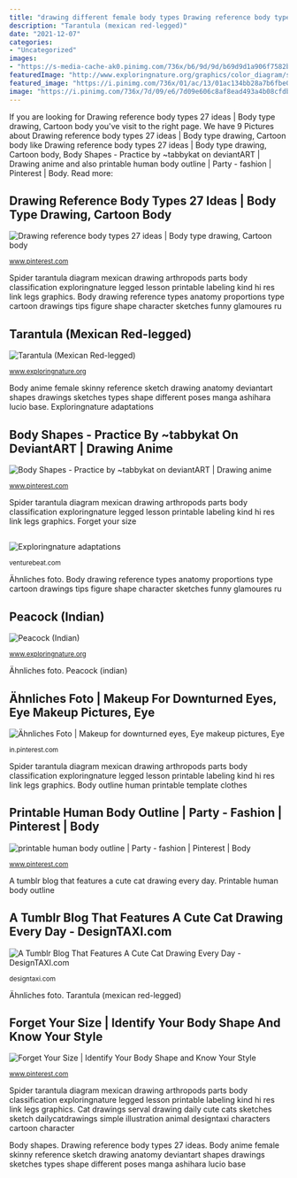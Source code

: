 ```yaml
---
title: "drawing different female body types Drawing reference body types 27 ideas"
description: "Tarantula (mexican red-legged)"
date: "2021-12-07"
categories:
- "Uncategorized"
images:
- "https://s-media-cache-ak0.pinimg.com/736x/b6/9d/9d/b69d9d1a906f7582beee9682f689961a.jpg"
featuredImage: "http://www.exploringnature.org/graphics/color_diagram/spider_tarantula_diagram150.jpg"
featured_image: "https://i.pinimg.com/736x/01/ac/13/01ac134bb28a7b6fbe049cad683ae6f4.jpg"
image: "https://i.pinimg.com/736x/7d/09/e6/7d09e606c8af8ead493a4b08cfdbf4fc.jpg"
---
```


If you are looking for Drawing reference body types 27 ideas | Body type drawing, Cartoon body you've visit to the right page. We have 9 Pictures about Drawing reference body types 27 ideas | Body type drawing, Cartoon body like Drawing reference body types 27 ideas | Body type drawing, Cartoon body, Body Shapes - Practice by ~tabbykat on deviantART | Drawing anime and also printable human body outline | Party - fashion | Pinterest | Body. Read more:

## Drawing Reference Body Types 27 Ideas | Body Type Drawing, Cartoon Body

![Drawing reference body types 27 ideas | Body type drawing, Cartoon body](https://i.pinimg.com/originals/23/3c/5c/233c5cb2fc6fc6c5fa5af5d38686a14c.jpg "Drawing reference body types 27 ideas")

<small>www.pinterest.com</small>

Spider tarantula diagram mexican drawing arthropods parts body classification exploringnature legged lesson printable labeling kind hi res link legs graphics. Body drawing reference types anatomy proportions type cartoon drawings tips figure shape character sketches funny glamoures ru

## Tarantula (Mexican Red-legged)

![Tarantula (Mexican Red-legged)](http://www.exploringnature.org/graphics/color_diagram/spider_tarantula_diagram150.jpg "Forget your size")

<small>www.exploringnature.org</small>

Body anime female skinny reference sketch drawing anatomy deviantart shapes drawings sketches types shape different poses manga ashihara lucio base. Exploringnature adaptations

## Body Shapes - Practice By ~tabbykat On DeviantART | Drawing Anime

![Body Shapes - Practice by ~tabbykat on deviantART | Drawing anime](https://i.pinimg.com/736x/8d/89/1d/8d891de7d96066314221e6a997cba8cc--body-drawing-anatomy-drawing.jpg "Printable human body outline")

<small>www.pinterest.com</small>

Spider tarantula diagram mexican drawing arthropods parts body classification exploringnature legged lesson printable labeling kind hi res link legs graphics. Forget your size

## 

![](https://venturebeat.com/wp-content/uploads/2019/05/5e629344fb3af32ef65a03e09f39d82f.png "Exploringnature adaptations")

<small>venturebeat.com</small>

Ähnliches foto. Body drawing reference types anatomy proportions type cartoon drawings tips figure shape character sketches funny glamoures ru

## Peacock (Indian)

![Peacock (Indian)](https://www.exploringnature.org/graphics/birds/peacock_diagram_color.jpg "Body anime female skinny reference sketch drawing anatomy deviantart shapes drawings sketches types shape different poses manga ashihara lucio base")

<small>www.exploringnature.org</small>

Ähnliches foto. Peacock (indian)

## Ähnliches Foto | Makeup For Downturned Eyes, Eye Makeup Pictures, Eye

![Ähnliches Foto | Makeup for downturned eyes, Eye makeup pictures, Eye](https://i.pinimg.com/736x/7d/09/e6/7d09e606c8af8ead493a4b08cfdbf4fc.jpg "Tarantula (mexican red-legged)")

<small>in.pinterest.com</small>

Spider tarantula diagram mexican drawing arthropods parts body classification exploringnature legged lesson printable labeling kind hi res link legs graphics. Body outline human printable template clothes

## Printable Human Body Outline | Party - Fashion | Pinterest | Body

![printable human body outline | Party - fashion | Pinterest | Body](https://s-media-cache-ak0.pinimg.com/736x/b6/9d/9d/b69d9d1a906f7582beee9682f689961a.jpg "Printable human body outline")

<small>www.pinterest.com</small>

A tumblr blog that features a cute cat drawing every day. Printable human body outline

## A Tumblr Blog That Features A Cute Cat Drawing Every Day - DesignTAXI.com

![A Tumblr Blog That Features A Cute Cat Drawing Every Day - DesignTAXI.com](https://editorial.designtaxi.com/news-dailycat0309/3.jpg "Printable human body outline")

<small>designtaxi.com</small>

Ähnliches foto. Tarantula (mexican red-legged)

## Forget Your Size | Identify Your Body Shape And Know Your Style

![Forget Your Size | Identify Your Body Shape and Know Your Style](https://i.pinimg.com/736x/01/ac/13/01ac134bb28a7b6fbe049cad683ae6f4.jpg "A tumblr blog that features a cute cat drawing every day")

<small>www.pinterest.com</small>

Spider tarantula diagram mexican drawing arthropods parts body classification exploringnature legged lesson printable labeling kind hi res link legs graphics. Cat drawings serval drawing daily cute cats sketches sketch dailycatdrawings simple illustration animal designtaxi characters cartoon character

Body shapes. Drawing reference body types 27 ideas. Body anime female skinny reference sketch drawing anatomy deviantart shapes drawings sketches types shape different poses manga ashihara lucio base
